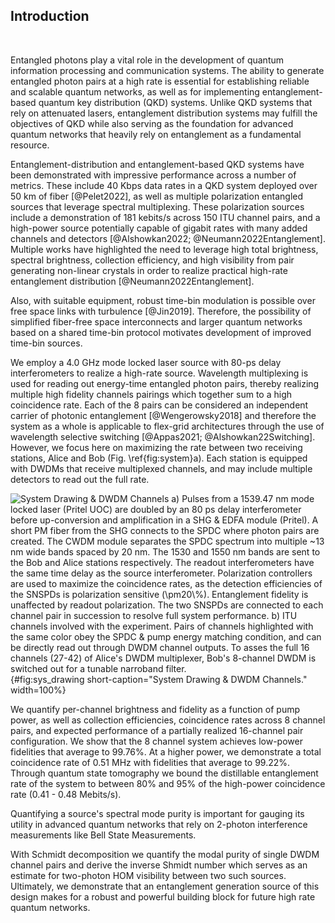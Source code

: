 ## Introduction


&nbsp;&nbsp;&nbsp;&nbsp;&nbsp; 

Entangled photons play a vital role in the development of quantum information processing and communication systems. The ability to generate entangled photon pairs at a high rate is essential for establishing reliable and scalable quantum networks, as well as for implementing entanglement-based quantum key distribution (QKD) systems. Unlike QKD systems that rely on attenuated lasers, entanglement distribution systems may fulfill the objectives of QKD while also serving as the foundation for advanced quantum networks that heavily rely on entanglement as a fundamental resource.


<!-- prior entanglement dist. work -->
Entanglement-distribution and entanglement-based QKD systems have been demonstrated with impressive performance across a number of metrics. These include 40 Kbps data rates in a QKD system deployed over 50 km of fiber [@Pelet2022], as well as multiple polarization entangled sources that leverage spectral multiplexing. These polarization sources include a demonstration of 181 kebits/s across 150 ITU channel pairs, and a high-power source potentially capable of  gigabit rates with many added channels and detectors [@Alshowkan2022; @Neumann2022Entanglement]. Multiple works have highlighted the need to  leverage high total brightness, spectral brightness, collection efficiency, and high visibility from pair generating non-linear crystals in order to realize practical high-rate entanglement distribution [@Neumann2022Entanglement]. 

<!-- less existing focus on polarization entanglement -->
<!-- % There has been less community focus on the use of time-bin entanglement to achieve these goals. 
A time-bin entangled photon source has certain advantages over a polarization-based system. Time-bin entanglement can be measured with no moving hardware and does not require precise polarization tracking to maximise visibility\cite{something}.
% As opposed to polarization entanglement, a time-bin approach does not require precise polarization tracking to maximise visibility\cite{something}.  -->
Also, with suitable equipment, robust time-bin modulation is possible over free space links with turbulence [@Jin2019]. Therefore, the possibility of simplified fiber-free space interconnects and larger quantum networks based on a shared time-bin protocol motivates development of improved time-bin sources. 

<!--  Short system overview -->
We employ a 4.0 GHz mode locked laser source with 80-ps delay interferometers to realize a high-rate source. Wavelength multiplexing is used for reading out energy-time entangled photon pairs, thereby realizing multiple high fidelity channels pairings which together sum to a high coincidence rate. Each of the 8 pairs can be considered an independent carrier of photonic entanglement [@Wengerowsky2018] and therefore the system as a whole is applicable to flex-grid architectures through the use of wavelength selective switching [@Appas2021; @Alshowkan22Switching]. However, we focus here on maximizing the rate between two receiving stations, Alice and Bob (Fig. \ref{fig:system}a). Each station is equipped with DWDMs that receive multiplexed channels, and may include multiple detectors to read out the full rate. 

![**System Drawing & DWDM Channels** a) Pulses from a 1539.47 nm mode locked laser (Pritel UOC) are doubled by an 80 ps delay interferometer before up-conversion and amplification in a SHG \& EDFA module (Pritel). A short PM fiber from the SHG connects to the SPDC where photon pairs are created. The CWDM module separates the SPDC spectrum into multiple ~13 nm wide bands spaced by 20 nm. The 1530 and 1550 nm bands are sent to the Bob and Alice stations respectively. The readout interferometers have the same time delay as the source interferometer.  Polarization controllers are used to maximize the coincidence rates, as the detection efficiencies of the SNSPDs is polarization sensitive ($\pm20\%$). Entanglement fidelity is unaffected by readout polarization. The two SNSPDs are connected to each channel pair in succession to resolve full system performance. b) ITU channels involved with the experiment. Pairs of channels highlighted with the same color obey the SPDC \& pump energy matching condition, and can be directly read out through DWDM channel outputs. To asses the full 16 channels (27-42) of Alice's DWDM multiplexer, Bob's 8-channel DWDM is switched out for a tunable narroband filter.](./figs_04/sys_drawing_light.svg){#fig:sys_drawing short-caption="System Drawing & DWDM Channels." width=100%}

<!-- ![**Cryostat free space coupling options.**](./figs_05/fig1b_light.svg){#fig:cryostat_concept short-caption="Cryostat optical coupling"} -->

<!-- %## Overview of data we collect -->
We quantify per-channel brightness and fidelity as a function of pump power, as well as collection efficiencies, coincidence rates across 8 channel pairs, and expected performance of a partially realized 16-channel pair configuration. We show that the 8 channel system achieves low-power fidelities that average to 99.76\%. At a higher power, we demonstrate a total coincidence rate of 0.51 MHz with fidelities that average to 99.22\%. Through quantum state tomography we bound the distillable entanglement rate of the system to between 80\% and 95\% of the high-power coincidence rate (0.41 - 0.48 Mebits/s). 

<!-- %## witch Schmidt we get HOM prediction -->
Quantifying a source's spectral mode purity is important for gauging its utility in advanced quantum networks that rely on 2-photon interference measurements like Bell State Measurements. 
<!-- % But for most sources in the literature, spectral mode purity is not studied or optimized for.  -->
With Schmidt decomposition we quantify the modal purity of single DWDM channel pairs and derive the inverse Shmidt number which serves as an estimate for two-photon HOM visibility between two such sources. Ultimately, we demonstrate that an entanglement generation source of this design makes for a robust and powerful building block for future high rate quantum networks. 
